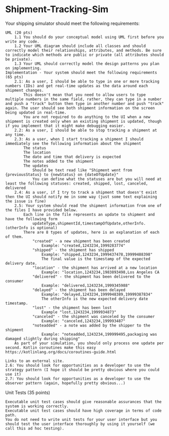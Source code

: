 # Shipment-Tracking-Sim

Your shipping simulator should meet the following requirements:

    UML (20 pts)
        1.1 You should do your conceptual model using UML first before you write any code.
        1.2 Your UML diagram should include all classes and should correctly model their relationships, attributes, and methods. Be sure to indicate which methods are public or private (all attributes should be private).
        1.3 Your UML should correctly model the design patterns you plan on implementing.
    Implementation - Your system should meet the following requirements (65 pts)
        2.1: As a user, I should be able to type in one or more tracking numbers (IDs) and get real-time updates as the data around each shipment changes. 
            This doesn't mean that you need to allow users to type multiple numbers in the same field, rather, they can type in a number and push a "track" button then type in another number and push "track" again. The user should see both shipment information on the screen being updated in real-time.
            You are not required to do anything to the UI when a new shipment is created only when an existing shipment is updated, though if you implement that it might make debugging easier.
        2.2: As a user, I should be able to stop tracking a shipment at any time.
        2.3: As a user, when I start tracking a shipment I should immediately see the following information about the shipment
            The status
            The location
            The date and time that delivery is expected
            The notes added to the shipment
            The updates
                Should be text read like "Shipment went from {previousStatus} to {newStatus} on {dateOfUpdate}"
                You can define what the statuses are but you will need at least the following statuses: created, shipped, lost, canceled, delivered
        2.4: As a user, if I try to track a shipment that doesn't exist then the UI should notify me in some way (just some text explaining the issue is fine)
        2.5: Your system should read the shipment information from one of the files I have provided below.
            Each line in the file represents an update to shipment and have the following form
                updateType,shipmentId,timestampOfUpdate,otherInfo. (otherInfo is optional)
            There are 8 types of updates, here is an explanation of each of them.
                "created" - a new shipment has been created
                    Example: "created,1243234,1999283774"
                "shipped" - the shipment has shipped
                    Example: "shipped,1243234,1999437478,19999488398"
                    The final value is the timestamp of the expected delivery date.
                "location" - the shipment has arrived at a new location
                    Example: "location,1243234,1983893498,Los Angeles CA
                "delivered" - the shipment has been delivered to the consumer
                    Example: "delivered,1243234,1999345988"
                "delayed" - the shipment has been delayed
                    Example: "delayed,1243234,1999948389,19999387834"
                    The otherInfo is the new expected delivery date timestamp.
                "lost" - the shipment has been lost
                    Example "lost,1243234,1999934873"
                "canceled" - the shipment was canceled by the consumer
                    Example: "canceled,1243234,199993487"
                "noteadded" - a note was added by the shipper to the shipment
                    Example: "noteadded,1243234,199999495,packaging was damaged slightly during shipping"
        As part of your simulation, you should only process one update per second. Kotlin coroutines make this easy https://kotlinlang.org/docs/coroutines-guide.html 

    Links to an external site.
    2.6: You should look for opportunities as a developer to use the strategy pattern (I hope it should be pretty obvious where you could use it)
    2.7: You should look for opportunities as a developer to use the observer pattern (again, hopefully pretty obvious...)

Unit Tests (35 points)

    Executable unit test cases should give reasonable assurances that the system is working correctly.
    Executable unit test cases should have high coverage in terms of code path.
    You do not need to write unit tests for your user interface but you should test the user interface thoroughly by using it yourself (we call this ad hoc testing).

